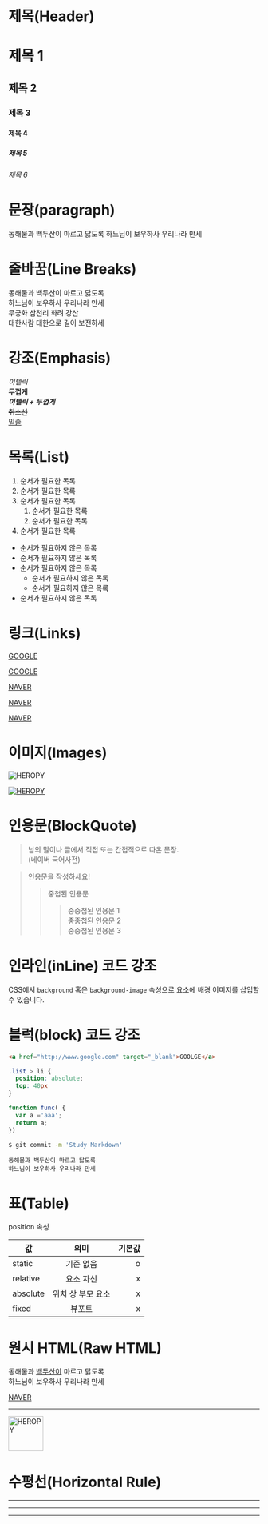 # 제목(Header)

# 제목 1
## 제목 2
### 제목 3
#### 제목 4
##### 제목 5
###### 제목 6

# 문장(paragraph)

동해물과 백두산이 마르고 닳도록
하느님이 보우하사 우리나라 만세

# 줄바꿈(Line Breaks)
<!-- 줄바꿈: 띄어쓰기 두번 or <br/> -->
동해물과 백두산이 마르고 닳도록  
하느님이 보우하사 우리나라 만세  
무궁화 삼천리 화려 강산<br/>
대한사람 대한으로 길이 보전하세

# 강조(Emphasis)

_이텔릭_  
**두껍게**  
**_이텔릭 + 두껍게_**  
~~취소선~~  
<u>밑줄</U>

# 목록(List)
 
 1. 순서가 필요한 목록
 1. 순서가 필요한 목록
 1. 순서가 필요한 목록
    1. 순서가 필요한 목록
    1. 순서가 필요한 목록
 1. 순서가 필요한 목록

 - 순서가 필요하지 않은 목록
 - 순서가 필요하지 않은 목록
 - 순서가 필요하지 않은 목록
    - 순서가 필요하지 않은 목록
    - 순서가 필요하지 않은 목록
 - 순서가 필요하지 않은 목록

 # 링크(Links)

 <a href="https://google.com">GOOGLE</a>

 [GOOGLE](https://google.com)

 <a href="https://naver.com" title="NAVER로 이동!">NAVER</a>

 [NAVER](https://naver.com "NAVER로 이동!")  
 
 <a href="https://naver.com" title="NAVER로 이동!" target="_blank">NAVER</a>

 # 이미지(Images)

 ![HEROPY](https://heropy.blog/css/images/logo.png)

 [![HEROPY](https://heropy.blog/css/images/logo.png)](https://heropy.blog/)

 # 인용문(BlockQuote)

 > 남의 말이나 글에서 직접 또는 간접적으로 따온 문장.  
> (네이버 국어사전)

> 인용문을 작성하세요!
>> 중첩된 인용문
>>> 중중첩된 인용문 1  
>>> 중중첩된 인용문 2  
>>> 중중첩된 인용문 3

# 인라인(inLine) 코드 강조

CSS에서 `background` 혹은 `background-image` 속성으로 요소에 배경 이미지를 삽입할 수 있습니다.

# 블럭(block) 코드 강조

```html
<a href="http://www.google.com" target="_blank">GOOLGE</a>
```

```css
.list > li {
  position: absolute;
  top: 40px
}
```

```javascript
function func( {
  var a ='aaa';
  return a;
})
```

```bash
$ git commit -m 'Study Markdown'
```

```plaintext
동해물과 백두산이 마르고 닳도록  
하느님이 보우하사 우리나라 만세
```

# 표(Table)

position 속성

값 | 의미 | 기본값 |
--|:--:|--:
static | 기준 없음 | o
relative | 요소 자신 | x
absolute | 위치 상 부모 요소 | x
fixed | 뷰포트 | x

# 원시 HTML(Raw HTML)

동해물과 <span style="text-decoration: underline;">백두산이</span> 마르고 닳도록  
하느님이 보우하사 우리나라 만세

  <a href="https://naver.com" title="NAVER로 이동!" target="_blank">NAVER</a>

---

  <img width="70" src="https://heropy.blog/css/images/logo.png" alt="HEROPY" />

  # 수평선(Horizontal Rule)

---

***

___